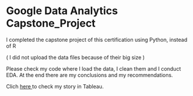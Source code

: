 <h1> Google Data Analytics Capstone_Project </h1>
<p> I completed the capstone project of this certification using Python, instead of R </p> <p> ( I did not upload the data files because of their big size ) </p>
<p> Please check my code where I load the data, I clean them and I conduct EDA. At the end there are my conclusions and my recommendations. </p>
<p> Clich <a href="https://public.tableau.com/app/profile/angelos/viz/Google_Data_Analystics_Capstone_Project/Story1"> here </a> to check my story in Tableau. </p>
